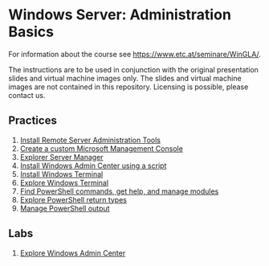 # Windows Server: Administration Basics

For information about the course see <https://www.etc.at/seminare/WinGLA/>.

The instructions are to be used in conjunction with the original presentation slides and virtual machine images only. The slides and virtual machine images are not contained in this repository. Licensing is possible, please contact us.

## Practices

1. [Install Remote Server Administration Tools](Practices/Install-Remote-Server-Administration-Tools.md)
1. [Create a custom Microsoft Management Console](Practices/Create-a-custom-Microsoft-Management-Console.md)
1. [Explorer Server Manager](Practices/Explore-Server-Manager.md)
1. [Install Windows Admin Center using a script](Practices/Install-Windows-Admin-Center-using-a-script.md)
1. [Install Windows Terminal](Practices/Install-Windows-Terminal.md)
1. [Explore Windows Terminal](Practices/Explore-Windows-Terminal.md)
1. [Find PowerShell commands, get help, and manage modules](Practices/Find-PowerShell-commands-and-manage-modules.md)
1. [Explore PowerShell return types](Practices/Explore-PowerShell-return-types.md)
1. [Manage PowerShell output](Practices/Manage-PowerShell-output.md)

## Labs

1. [Explore Windows Admin Center](Labs/Explore-Windows-Admin-Center.md)
